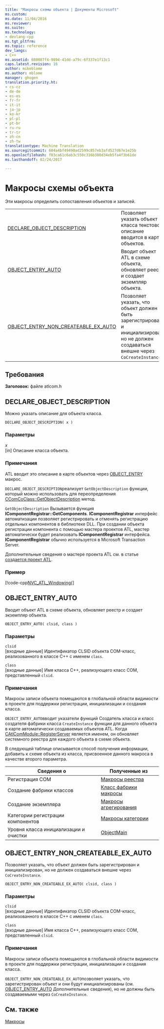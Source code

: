 ```yaml
---
title: "Макросы схемы объекта | Документы Microsoft"
ms.custom: 
ms.date: 11/04/2016
ms.reviewer: 
ms.suite: 
ms.technology:
- devlang-cpp
ms.tgt_pltfrm: 
ms.topic: reference
dev_langs:
- C++
ms.assetid: 680087f4-9894-41dd-a79c-6f337e1f13c1
caps.latest.revision: 16
author: mikeblome
ms.author: mblome
manager: ghogen
translation.priority.ht:
- cs-cz
- de-de
- es-es
- fr-fr
- it-it
- ja-jp
- ko-kr
- pl-pl
- pt-br
- ru-ru
- tr-tr
- zh-cn
- zh-tw
translationtype: Machine Translation
ms.sourcegitcommit: 604a4bf49490ad2599c857eb3afd527d67e1e25b
ms.openlocfilehash: f03ca61c6ab3c550c316b380d34eb5fa4f3b61de
ms.lasthandoff: 02/24/2017

---
```

# <a name="object-map-macros"></a>Макросы схемы объекта
Эти макросы определить сопоставления объектов и записей.  
  
|||  
|-|-|  
|[DECLARE_OBJECT_DESCRIPTION](#declare_object_description)|Позволяет указать объект класса текстовое описание вводится в карте объектов.|  
|[OBJECT_ENTRY_AUTO](#object_entry_auto)|Вводит объект ATL в схеме объекта, обновляет реестр и создает экземпляр объекта.|  
|[OBJECT_ENTRY_NON_CREATEABLE_EX_AUTO](#object_entry_non_createable_ex_auto)|Позволяет указать, что объект должен быть зарегистрирован и инициализирован, но не должен создаваться внешне через `CoCreateInstance`.|  

## <a name="requirements"></a>Требования  
 **Заголовок:** файле atlcom.h  
   
##  <a name="a-namedeclareobjectdescriptiona--declareobjectdescription"></a><a name="declare_object_description"></a>DECLARE_OBJECT_DESCRIPTION  
 Можно указать описание для объекта класса.  
  
```
DECLARE_OBJECT_DESCRIPTION( x )
```  
  
### <a name="parameters"></a>Параметры  
 *x*  
 [in] Описание класса объекта.  
  
### <a name="remarks"></a>Примечания  
 ATL вводит это описание в карте объектов через [OBJECT_ENTRY](http://msdn.microsoft.com/en-us/abd10ee2-54f0-4f94-9ec2-ddf8f4c8c8cd) макрос.  
  
 `DECLARE_OBJECT_DESCRIPTION`реализует `GetObjectDescription` функции, который можно использовать для переопределения [CComCoClass::GetObjectDescription](ccomcoclass-class.md#getobjectdescription) метод.  

  
 `GetObjectDescription` Вызывается функция **IComponentRegistrar::GetComponents**. **IComponentRegistrar** интерфейс автоматизации позволяет регистрировать и отменять регистрацию отдельных компонентов в библиотеке DLL. При создании объекта регистрации компонента с помощью мастера проектов ATL, мастер автоматически будет реализовать **IComponentRegistrar** интерфейса. **IComponentRegistrar** обычно используется в Microsoft Transaction Server.  
  
 Дополнительные сведения о мастере проекта ATL см. в статье [создается проект ATL](../../atl/reference/creating-an-atl-project.md).  
  
### <a name="example"></a>Пример  
 [!code-cpp[NVC_ATL_Windowing&#123;](../../atl/codesnippet/cpp/object-map-macros_1.h)]  
  
##  <a name="a-nameobjectentryautoa--objectentryauto"></a><a name="object_entry_auto"></a>OBJECT_ENTRY_AUTO  
 Вводит объект ATL в схеме объекта, обновляет реестр и создает экземпляр объекта.  
  
```
OBJECT_ENTRY_AUTO( clsid, class )
```  
  
### <a name="parameters"></a>Параметры  
 `clsid`  
 [входные данные] Идентификатор CLSID объекта COM-класс, реализованного в классе C++ с именем `class`.  
  
 `class`  
 [входные данные] Имя класса C++, реализующего класс COM, представленный `clsid`.  
  
### <a name="remarks"></a>Примечания  
 Макросы записи объекта помещаются в глобальной области видимости в проекте для поддержки регистрации, инициализации и создания класса.  
  
 `OBJECT_ENTRY_AUTO`вводит указатели функций Создатель класса и класс создателя фабрики класса `CreateInstance` функции для данного объекта в карте автоматически создаваемых объектов ATL. Когда [CAtlComModule::RegisterServer](catlcommodule-class.md#registerserver) является именем, он обновляет системного реестра для каждого объекта в схеме объекта.  

  
 В следующей таблице описывается способ получения информации, добавить к схеме объекта из класса, присвоенное данного макроса в качестве второго параметра.  
  
|Сведения о|Полученные из|  
|---------------------|-------------------|  
|Регистрация COM|[Макросы реестра](../../atl/reference/registry-macros.md)|  
|Создание фабрики классов|[Класс фабрики макросы](../../atl/reference/aggregation-and-class-factory-macros.md)|  
|Создание экземпляра|[Макросы агрегирования](../../atl/reference/aggregation-and-class-factory-macros.md)|  
|Категории регистрации компонентов|[Макросы категории](../../atl/reference/category-macros.md)|  
|Уровня класса инициализации и очистки|[ObjectMain](ccomobjectrootex-class.md#objectmain)|  

  
##  <a name="a-nameobjectentrynoncreateableexautoa--objectentrynoncreateableexauto"></a><a name="object_entry_non_createable_ex_auto"></a>OBJECT_ENTRY_NON_CREATEABLE_EX_AUTO  
 Позволяет указать, что объект должен быть зарегистрирован и инициализирован, но не должен создаваться внешне через `CoCreateInstance`.  
  
```
OBJECT_ENTRY_NON_CREATEABLE_EX_AUTO( clsid, class )
```  
  
### <a name="parameters"></a>Параметры  
 `clsid`  
 [входные данные] Идентификатор CLSID объекта COM-класс, реализованного в классе C++ с именем `class`.  
  
 `class`  
 [входные данные] Имя класса C++, реализующего класс COM, представленный `clsid`.  
  
### <a name="remarks"></a>Примечания  
 Макросы записи объекта помещаются в глобальной области видимости в проекте для поддержки регистрации, инициализации и создания класса.  
  
 `OBJECT_ENTRY_NON_CREATEABLE_EX_AUTO`позволяет указать, что зарегистрирован объект и они будут инициализированы (см. [OBJECT_ENTRY_AUTO](#object_entry_auto) Дополнительные сведения), но не должны быть создаваемыми через `CoCreateInstance`.  
  
## <a name="see-also"></a>См. также  
 [Макросы](../../atl/reference/atl-macros.md)

